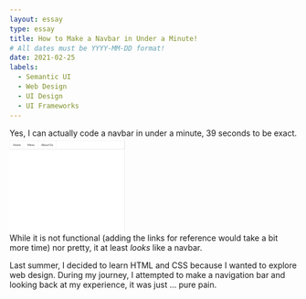```yaml
---
layout: essay
type: essay
title: How to Make a Navbar in Under a Minute!
# All dates must be YYYY-MM-DD format!
date: 2021-02-25
labels:
  - Semantic UI
  - Web Design
  - UI Design
  - UI Frameworks
---
```


Yes, I can actually code a navbar in under a minute, 39 seconds to be exact. 
<img align="center" width="40%" height="40%" src="../images/easyNavBar.PNG"> <br>
While it is not functional (adding the links for reference would take a bit more time) nor pretty, it at least *looks* like a navbar. 



Last summer, I decided to learn HTML and CSS because I wanted to explore web design. During my journey, I attempted to make a navigation bar and looking back at my experience, it was just ... pure pain.

